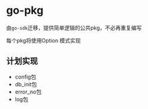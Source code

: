 # go-pkg

由`go-sdk`迁移，提供简单逻辑的公共pkg，不必再重复编写

每个pkg将使用Option 模式实现

## 计划实现
- config包
- db_init包
- error_no包
- log包
